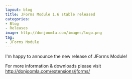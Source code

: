 ```yaml
---
layout: blog
title: JForms Module 1.6 stable released
categories: 
- Blog
- Releases
image: http://donjoomla.com/images/logo.png
tag: 
- JForms Module
---
```

I'm happy to announce the new release of JForms Module!

For more information & downloads please visit <http://donjoomla.com/extensions/jforms/>
